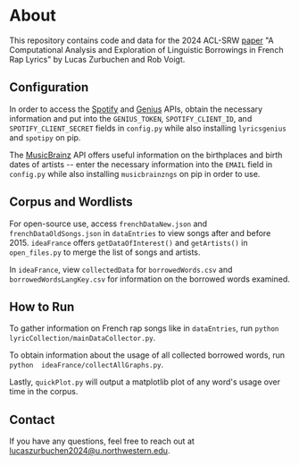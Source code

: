 # About

  

This repository contains code and data for the 2024 ACL-SRW [paper](https://linktr.ee/lucaszurb) "A Computational Analysis and Exploration of Linguistic Borrowings in French Rap Lyrics" by Lucas Zurbuchen and Rob Voigt.

  

## Configuration

  

In order to access the [Spotify](https://developer.spotify.com/documentation/web-api) and [Genius](https://docs.genius.com/#/getting-started-h1) APIs, obtain the necessary information and put into the `GENIUS_TOKEN`, `SPOTIFY_CLIENT_ID`,  and `SPOTIFY_CLIENT_SECRET`  fields in `config.py` while also installing `lyricsgenius` and `spotipy` on pip. 

The [MusicBrainz](https://musicbrainz.org/doc/MusicBrainz_API) API offers useful information on the birthplaces and birth dates of artists -- enter the necessary information into the `EMAIL` field in `config.py` while also installing `musicbrainzngs` on pip in order to use.
  

## Corpus and Wordlists

  

For open-source use, access 		`frenchDataNew.json` and `frenchDataOldSongs.json` in `dataEntries` to view songs after and before 2015. `ideaFrance` offers `getDataOfInterest()` and `getArtists()` in `open_files.py` to merge the list of songs and artists.

In `ideaFrance`, view `collectedData` for `borrowedWords.csv` and `borrowedWordsLangKey.csv` for information on the borrowed words examined. 
  

## How to Run

  
To gather information on French rap songs like in `dataEntries`, run `python  lyricCollection/mainDataCollector.py`. 

To obtain information about the usage of all collected borrowed words, run `python  ideaFrance/collectAllGraphs.py`. 

Lastly, `quickPlot.py` will output a matplotlib plot of any word's usage over time in the corpus. 
  

## Contact

  

If you have any questions, feel free to reach out at lucaszurbuchen2024@u.northwestern.edu.
